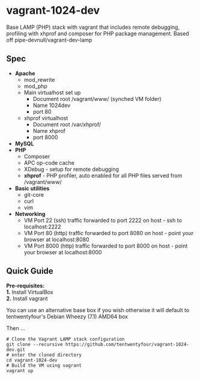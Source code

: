 vagrant-1024-dev
================

Base LAMP (PHP) stack with vagrant that includes remote debugging, profiling with xhprof and composer for PHP package management.
Based off pipe-devnull/vagrant-dev-lamp

## Spec

* __Apache__
    * mod_rewrite  
    * mod_php  
    * Main virtualhost set up  
        * Document root /vagrant/www/ (synched VM folder)
        * Name 1024dev
        * port 80
    * xhprof virtualhost  
        * Document root /var/xhprof/ 
        * Name xhprof
        * port 8000
* __MySQL__
* __PHP__
	* Composer
    * APC op-code cache  
    * XDebug - setup for remote debugging
    * __xhprof__ - PHP profiler, auto enabled for all PHP files served from /vagrant/www/
* __Basic utilities__  
    * git-core
    * curl  
    * vim
* __Networking__
    * VM Port 22 (ssh) traffic forwarded to port 2222 on host - ssh to localhost:2222 
    * VM Port 80 (http) traffic forwarded to port 8080 on host - point your browser at localhost:8080
    * VM Port 8000 (http) traffic forwarded to port 8000 on host - point your browser at localhost:8000


## Quick Guide

__Pre-requisites:__  
__1.__ Install VirtualBox  
__2.__ Install vagrant  

You can use an alternative base box if you wish otherwise it will default to tentwentyfour's Debian Wheezy (7.1) AMD64 box

Then ...
    
    # Clone the Vagrant LAMP stack configuration
    git clone --recursive https://github.com/tentwentyfour/vagrant-1024-dev.git
    # enter the cloned directory
    cd vagrant-1024-dev
    # Build the VM using vagrant
    vagrant up
